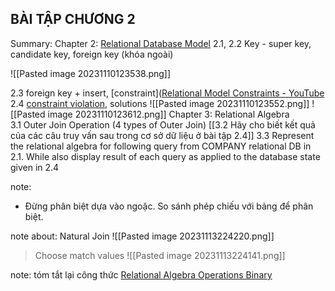## BÀI TẬP CHƯƠNG 2

Summary:
Chapter 2: [Relational Database Model](https://youtu.be/Q45sr5p_NmQ?si=3fARpsri-_5Sd1Sz)
 2.1, 2.2 Key - super key, candidate key, foreign key (khóa ngoài)
 
 ![[Pasted image 20231110123538.png]]


2.3  foreign key + insert,  [constraint]([Relational Model Constraints - YouTube](https://www.youtube.com/watch?v=uPOGPL2C0_8&list=PLBlnK6fEyqRi_CUQ-FXxgzKQ1dwr_ZJWZ&index=18)
2.4 [constraint violation](https://youtu.be/lMthy1iwR3s?si=6XZJFMpQZJu0ltGZ), solutions 
![[Pasted image 20231110123552.png]]
	![[Pasted image 20231110123612.png]]
Chapter 3: Relational Algebra  
3.1  Outer Join Operation (4 types of Outer Join)
[[3.2 Hãy cho biết kết quả của các câu truy vấn sau trong cơ sở dữ liệu ở bài tập 2.4]]
3.3  Represent the relational algebra for following query from COMPANY relational DB in 2.1. While also display result of each query as applied to the database state given in 2.4

note:
+ Đừng phân biệt dựa vào ngoặc.
So sánh phép chiếu với bảng để phân biệt.

note about: Natural Join 
![[Pasted image 20231113224220.png]]
> Choose match values
![[Pasted image 20231113224141.png]]

note: tóm tắt lại công thức
[Relational Algebra Operations Binary](https://youtu.be/sJtuZq-LEQM?si=9SyAe6u7MzKMC7Eh)

